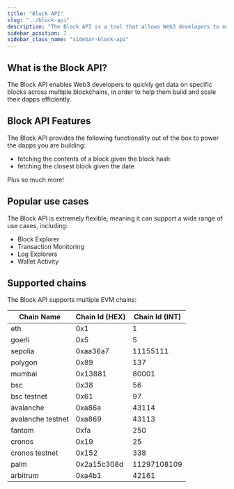 ```yaml
---
title: "Block API"
slug: "../block-api"
description: "The Block API is a tool that allows Web3 developers to easily access data from specific blocks across various blockchains. It offers functionality like fetching block contents by block hash and finding the closest block by date."
sidebar_position: 7
sidebar_class_name: "sidebar-block-api"
---
```


## What is the Block API?

The Block API enables Web3 developers to quickly get data on specific blocks across multiple blockchains, in order to help them build and scale their dapps efficiently.

## Block API Features

The Block API provides the following functionality out of the box to power the dapps you are building:

- fetching the contents of a block given the block hash
- fetching the closest block given the date

Plus so much more!

## Popular use cases

The Block API is extremely flexible, meaning it can support a wide range of use cases, including:

- Block Explorer
- Transaction Monitoring
- Log Explorers
- Wallet Activity

## Supported chains

The Block API supports multiple EVM chains:

| Chain Name        | Chain Id (HEX) | Chain Id (INT) |
| ----------------- | -------------- | -------------- |
| eth               | 0x1            | 1              |
| goerli            | 0x5            | 5              |
| sepolia           | 0xaa36a7       | 11155111       |
| polygon           | 0x89           | 137            |
| mumbai            | 0x13881        | 80001          |
| bsc               | 0x38           | 56             |
| bsc testnet       | 0x61           | 97             |
| avalanche         | 0xa86a         | 43114          |
| avalanche testnet | 0xa869         | 43113          |
| fantom            | 0xfa           | 250            |
| cronos            | 0x19           | 25             |
| cronos testnet    | 0x152          | 338            |
| palm              | 0x2a15c308d    | 11297108109    |
| arbitrum          | 0xa4b1         | 42161          |
